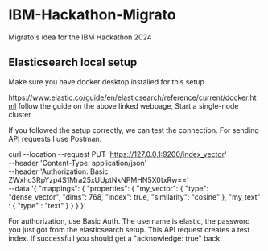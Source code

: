 # IBM-Hackathon-Migrato
Migrato's idea for the IBM Hackathon 2024

## Elasticsearch local setup
Make sure you have docker desktop installed for this setup

https://www.elastic.co/guide/en/elasticsearch/reference/current/docker.html
follow the guide on the above linked webpage, Start a single-node cluster

If you followed the setup correctly, we can test the connection. For sending API requests I use Postman.

curl --location --request PUT 'https://127.0.0.1:9200/index_vector' \
--header 'Content-Type: application/json' \
--header 'Authorization: Basic ZWxhc3RpYzp4S1Mra25xUUptNkNPMHN5X0txRw==' \
--data '{
  "mappings": {
    "properties": {
      "my_vector": {
        "type": "dense_vector",
        "dims": 768,
        "index": true,
        "similarity": "cosine"
      },
      "my_text" : {
        "type" : "text"
      }
    }
  }
}'

For authorization, use Basic Auth. The username is elastic, the password you just got from the elasticsearch setup. This API request creates a test index. If successfull you should get a "acknowledge: true" back. 
